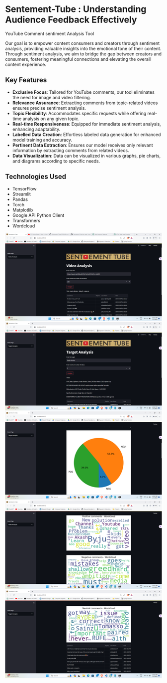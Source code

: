 # Sentement-Tube : Understanding Audience Feedback Effectively

YouTube Comment sentiment Analysis Tool

Our goal is to empower content consumers and creators through sentiment analysis, providing valuable insights into the emotional tone of their content. Through sentiment analysis, we aim to bridge the gap between creators and consumers, fostering meaningful connections and elevating the overall content experience.

## Key Features

- **Exclusive Focus**: Tailored for YouTube comments, our tool eliminates the need for image and video filtering.
- **Relevance Assurance**: Extracting comments from topic-related videos ensures precise sentiment analysis.
- **Topic Flexibility**: Accommodates specific requests while offering real-time analysis on any given topic.
- **Real-time Responsiveness**: Equipped for immediate sentiment analysis, enhancing adaptability.
- **Labelled Data Creation**: Effortless labeled data generation for enhanced model training and accuracy.
- **Pertinent Data Extraction**: Ensures our model receives only relevant information by extracting comments from related videos.
- **Data Visualization**: Data can be visualized in various graphs, pie charts, and diagrams according to specific needs.

## Technologies Used

- TensorFlow
- Streamlit
- Pandas
- Torch
- Matplotlib
- Google API Python Client
- Transformers
- Wordcloud
<img src="Screenshot(213).png" alt="Image Description">
<img src="Screenshot(207).png" alt="Image Description">
<img src="Screenshot(208).png" alt="Image Description">
<img src="Screenshot.png" alt="Image Description">
<img src="Screenshot(210).png" alt="Image Description">

